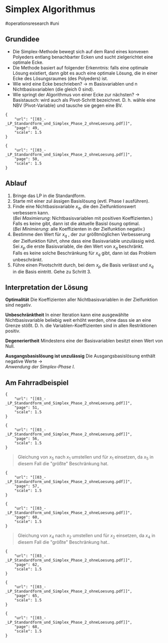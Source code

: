 # Simplex Algorithmus

\#operationsresearch #uni

## Grundidee

* Die Simplex-Methode bewegt sich auf dem Rand eines konvexen Polyeders entlang benachbarter Ecken und sucht zielgerichtet eine optimale Ecke. 
* Die Methode basiert auf folgender Erkenntnis: falls eine optimale Lösung existiert, dann gibt es auch eine optimale Lösung, die in einer Ecke des Lösungsraumes (des Polyeders) ist. 
* Wie wird eine Ecke beschrieben? → m Basisvariablen und n Nichtbasisvariablen (die gleich 0 sind).
* Wie springt der Algorithmus von einer Ecke zur nächsten? → Basistausch: wird auch als Pivot-Schritt bezeichnet. D. h. wähle eine NBV (Pivot-Variable) und tausche sie gegen eine BV.

````pdf
{
	"url": "[[03_-_LP_Standardform_und_Simplex_Phase_2_ohneLoesung.pdf]]",
	"page": 49,
	"scale": 1.5
}

````

````pdf
{
	"url": "[[03_-_LP_Standardform_und_Simplex_Phase_2_ohneLoesung.pdf]]",
	"page": 50,
	"scale": 1.5
}

````

## Ablauf

1. Bringe das LP in die Standardform.
1. Starte mit einer zul ̈assigen Basislösung (evtl. Phase I ausführen).
1. Finde eine Nichtbasisvariable $x_q$, die den Zielfunktionswert  
   verbessern kann.  
   (*Bei Maximierung*: Nichtbasisvariablen mit positiven Koeffizienten.)  
   Falls es keine gibt, dann ist die aktuelle Basisl ̈osung optimal.  
   (*Bei Minimierung*: alle Koeffizienten in der Zielfunktion negativ.)
1. Bestimme den Wert für $x_q$ , der zur größtmöglichen Verbesserung  
   der Zielfunktion führt, ohne dass eine Basisvariable unzulässig wird.  
   Sei $x_p$ die erste Basisvariable, die den Wert von $x_q$ beschränkt.  
   Falls es keine solche Beschränkung für $x_q$ gibt, dann ist das Problem  
   unbeschränkt.
1. Führe einen Pivotschritt durch, bei dem $x_p$ die Basis verlässt und $x_q$  
   in die Basis eintritt. Gehe zu Schritt 3.

## Interpretation der Lösung

**Optimalität**
Die Koeffizienten aller Nichtbasisvariablen in der Zielfunktion sind negativ.

**Unbeschränktheit**
In einer Iteration kann eine ausgewählte Nichtbasisvariable beliebig weit erhöht werden, ohne dass sie an eine Grenze stößt. 
D. h. die Variablen-Koeffizienten sind in allen Restriktionen positiv.

**Degeneriertheit**
Mindestens eine der Basisvariablen besitzt einen Wert von Null.

**Ausgangsbasislösung ist unzulässig**
Die Ausgangsbasislösung enthält negative Werte →  
*Anwendung der Simplex-Phase I*.

## Am Fahrradbeispiel

````pdf
{
	"url": "[[03_-_LP_Standardform_und_Simplex_Phase_2_ohneLoesung.pdf]]",
	"page": 51,
	"scale": 1.5
}

````

````pdf
{
	"url": "[[03_-_LP_Standardform_und_Simplex_Phase_2_ohneLoesung.pdf]]",
	"page": 56,
	"scale": 1.5
}

````

 > 
 > Gleichung von $x_5$ nach $x_1$ umstellen und für $x_1$ einsetzen, da
 > $x_5$ in diesem Fall die "größte" Beschränkung hat.

````pdf
{
	"url": "[[03_-_LP_Standardform_und_Simplex_Phase_2_ohneLoesung.pdf]]",
	"page": 57,
	"scale": 1.5
}

````

````pdf
{
	"url": "[[03_-_LP_Standardform_und_Simplex_Phase_2_ohneLoesung.pdf]]",
	"page": 60,
	"scale": 1.5
}

````

 > 
 > Gleichung von $x_4$ nach $x_2$ umstellen und für $x_2$ einsetzen, da
 > $x_4$ in diesem Fall die "größte" Beschränkung hat..

````pdf
{
	"url": "[[03_-_LP_Standardform_und_Simplex_Phase_2_ohneLoesung.pdf]]",
	"page": 62,
	"scale": 1.5
}

````

````pdf
{
	"url": "[[03_-_LP_Standardform_und_Simplex_Phase_2_ohneLoesung.pdf]]",
	"page": 65,
	"scale": 1.5
}

````

````pdf
{
	"url": "[[03_-_LP_Standardform_und_Simplex_Phase_2_ohneLoesung.pdf]]",
	"page": 68,
	"scale": 1.5
}

````

